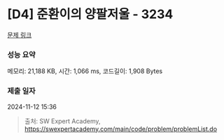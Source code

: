 # [D4] 준환이의 양팔저울 - 3234 

[문제 링크](https://swexpertacademy.com/main/code/problem/problemDetail.do?contestProbId=AWAe7XSKfUUDFAUw) 

### 성능 요약

메모리: 21,188 KB, 시간: 1,066 ms, 코드길이: 1,908 Bytes

### 제출 일자

2024-11-12 15:36



> 출처: SW Expert Academy, https://swexpertacademy.com/main/code/problem/problemList.do